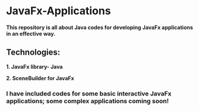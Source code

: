 # JavaFx-Applications

**This repository is all about Java codes for developing JavaFx applications in an effective way.**

## Technologies:
**1. JavaFx library- Java**

**2. SceneBuilder for JavaFx**

### I have included codes for some basic interactive JavaFx applications; some complex applications coming soon!
